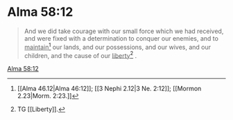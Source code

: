 # Alma 58:12

> And we did take courage with our small force which we had received, and were fixed with a determination to conquer our enemies, and to <u>maintain</u>[^a] our lands, and our possessions, and our wives, and our children, and the cause of our <u>liberty</u>[^b] .

[Alma 58:12](https://www.churchofjesuschrist.org/study/scriptures/bofm/alma/58?lang=eng&id=p12#p12)


[^a]: [[Alma 46.12|Alma 46:12]]; [[3 Nephi 2.12|3 Ne. 2:12]]; [[Mormon 2.23|Morm. 2:23.]]
[^b]: TG [[Liberty]].

